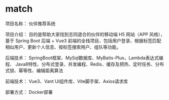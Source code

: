 # match
项目名称：
	伙伴推荐系统

项目介绍：
	目的是帮助大家找到志同道合的伙伴的移动端 H5 网站（APP 风格），基于 Spring Boot 后端 + Vue3 前端的全栈项目，包括用户登录、根据标签匹配相似用户、更新个人信息、按标签搜索用户、组队等功能。

后端技术：
	SpringBoot框架、MySql数据库、MyBatis-Plus，Lambda表达式编程、
	Java8特性、分布式登录、并发编程、Redis、缓存及预热、定时任务、分布式锁、幂等性、编辑距离算法
	
前端技术：
	Vue3、Vant UI组件库、Vite脚手架、Axios请求库
	
部署方式：
	Docker部署
